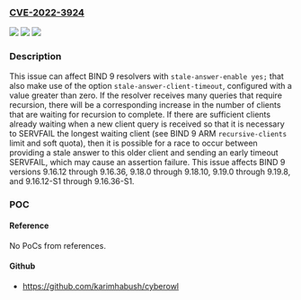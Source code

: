 ### [CVE-2022-3924](https://cve.mitre.org/cgi-bin/cvename.cgi?name=CVE-2022-3924)
![](https://img.shields.io/static/v1?label=Product&message=BIND%209&color=blue)
![](https://img.shields.io/static/v1?label=Version&message=%3D%209.16.12%20&color=brighgreen)
![](https://img.shields.io/static/v1?label=Vulnerability&message=n%2Fa&color=brighgreen)

### Description

This issue can affect BIND 9 resolvers with `stale-answer-enable yes;` that also make use of the option `stale-answer-client-timeout`, configured with a value greater than zero. If the resolver receives many queries that require recursion, there will be a corresponding increase in the number of clients that are waiting for recursion to complete. If there are sufficient clients already waiting when a new client query is received so that it is necessary to SERVFAIL the longest waiting client (see BIND 9 ARM `recursive-clients` limit and soft quota), then it is possible for a race to occur between providing a stale answer to this older client and sending an early timeout SERVFAIL, which may cause an assertion failure. This issue affects BIND 9 versions 9.16.12 through 9.16.36, 9.18.0 through 9.18.10, 9.19.0 through 9.19.8, and 9.16.12-S1 through 9.16.36-S1.

### POC

#### Reference
No PoCs from references.

#### Github
- https://github.com/karimhabush/cyberowl

